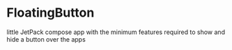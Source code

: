 # FloatingButton
little JetPack compose app with the minimum features required to show and hide a button over the apps
